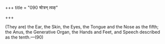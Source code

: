 +++
title = "090 श्रोत्रन् त्वक्"

+++

(They are) the Ear, the Skin, the Eyes, the Tongue and the Nose as the fifth; the Anus, the Generative Organ, the Hands and Feet, and Speech described as the tenth.—(90)